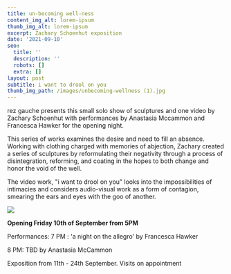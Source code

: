 ```yaml
---
title: un-becoming well-ness
content_img_alt: lorem-ipsum
thumb_img_alt: lorem-ipsum
excerpt: Zachary Schoenhut exposition
date: '2021-09-10'
seo:
  title: ''
  description: ''
  robots: []
  extra: []
layout: post
subtitle: i want to drool on you
thumb_img_path: /images/unbecoming-wellness (1).jpg
---
```

rez gauche presents this small solo show of sculptures and one video by Zachary Schoenhut with performances by Anastasia Mccammon and Francesca Hawker for the opening night.

This series of works examines the desire and need to fill an absence. Working with clothing charged with memories of abjection, Zachary created a series of sculptures by reformulating their negativity through a process of disintegration, reforming, and coating in the hopes to both change and honor the void of the well.

The video work, "i want to drool on you" looks into the impossibilities of intimacies and considers audio-visual work as a form of contagion, smearing the ears and eyes with the goo of another.



![](/images/unbecoming-wellness%20\(1\).jpg)



**Opening Friday 10th of September from 5PM**

Performances:
7 PM : 'a night on the allegro' by Francesca Hawker

8 PM: TBD by Anastasia McCammon

Exposition from 11th - 24th September.
Visits on appointment
